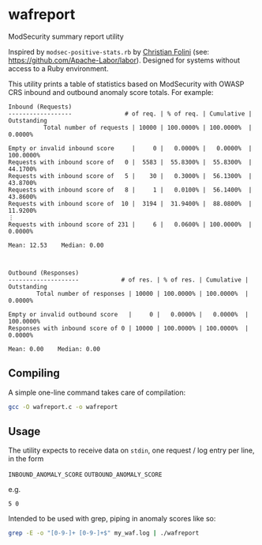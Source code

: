 # wafreport
ModSecurity summary report utility

Inspired by `modsec-positive-stats.rb` by [Christian Folini](https://github.com/dune73) (see: https://github.com/Apache-Labor/labor). Designed for systems without access
to a Ruby environment.

This utility prints a table of statistics based on ModSecurity with OWASP CRS inbound and outbound anomaly score totals. For example:

```
Inbound (Requests)
------------------               # of req. | % of req. | Cumulative | Outstanding
          Total number of requests | 10000 | 100.0000% | 100.0000%  |   0.0000%

Empty or invalid inbound score     |     0 |   0.0000% |   0.0000%  | 100.0000%
Requests with inbound score of   0 |  5583 |  55.8300% |  55.8300%  |  44.1700%
Requests with inbound score of   5 |    30 |   0.3000% |  56.1300%  |  43.8700%
Requests with inbound score of   8 |     1 |   0.0100% |  56.1400%  |  43.8600%
Requests with inbound score of  10 |  3194 |  31.9400% |  88.0800%  |  11.9200%
⋮
Requests with inbound score of 231 |     6 |   0.0600% | 100.0000%  |   0.0000%

Mean: 12.53    Median: 0.00



Outbound (Responses)
--------------------            # of res. | % of res. | Cumulative | Outstanding
        Total number of responses | 10000 | 100.0000% | 100.0000%  |   0.0000%

Empty or invalid outbound score   |     0 |   0.0000% |   0.0000%  | 100.0000%
Responses with inbound score of 0 | 10000 | 100.0000% | 100.0000%  |   0.0000%

Mean: 0.00    Median: 0.00
```

## Compiling

A simple one-line command takes care of compilation:

```bash
gcc -O wafreport.c -o wafreport
```

## Usage

The utility expects to receive data on `stdin`, one request / log entry per line, in the form

``INBOUND_ANOMALY_SCORE`` ``OUTBOUND_ANOMALY_SCORE``

e.g.

``5 0``

Intended to be used with grep, piping in anomaly scores like so:

  ```bash
  grep -E -o "[0-9-]+ [0-9-]+$" my_waf.log | ./wafreport
  ```
